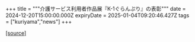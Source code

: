 +++
title = """介護サービス利用者作品展『K-1ぐらんぷり』の表彰"""
date = 2024-12-20T15:00:00.000Z
expiryDate = 2025-01-04T09:20:46.427Z
tags = ["kuriyama","news"]
+++


[[source]](https://www.town.kuriyama.hokkaido.jp/soshiki/43/28801.html)
